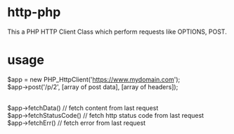 # http-php

This a PHP HTTP Client Class which perform requests like OPTIONS, POST. 

# usage

$app = new PHP_HttpClient('https://www.mydomain.com'); <br>
$app->post('/p/2', [array of post data], [array of headers]); <br><br>

$app->fetchData() // fetch content from last request  <br>
$app->fetchStatusCode() // fetch http status code from last request <br>
$app->fetchErr() // fetch error from last request <br>